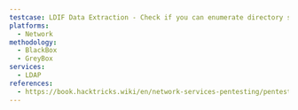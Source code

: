 ```yaml
---
testcase: LDIF Data Extraction - Check if you can enumerate directory structure and content by exporting with LDIF format (ldapsearch -x -H ldap://<IP>:389 -b "dc=example,dc=com" > dump.ldif)
platforms: 
  - Network
methodology: 
  - BlackBox
  - GreyBox
services:
  - LDAP
references:
  - https://book.hacktricks.wiki/en/network-services-pentesting/pentesting-ldap.html
---
```

